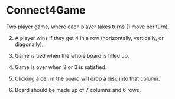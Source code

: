 # Connect4Game

Two player game, where each player takes turns (1 move per turn). 

2. A player wins if they get 4 in a row (horizontally, vertically, or diagonally). 

3. Game is tied when the whole board is filled up. 

4. Game is over when 2 or 3 is satisfied.

5. Clicking a cell in the board will drop a disc into that column. 

6. Board should be made up of 7 columns and 6 rows.

